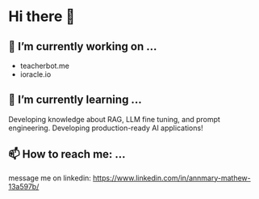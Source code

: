 # Hi there 👋


## 🔭 I’m currently working on ...

- teacherbot.me
- ioracle.io

## 🌱 I’m currently learning ...

Developing knowledge about RAG, LLM fine tuning, and prompt engineering. Developing production-ready AI applications! 
  


## 📫 How to reach me: ...

message me on linkedin: https://www.linkedin.com/in/annmary-mathew-13a597b/


